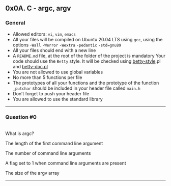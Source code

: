## 0x0A. C - argc, argv

### General
* Allowed editors: `vi`, `vim`, `emacs`
* All your files will be compiled on Ubuntu 20.04 LTS using `gcc`, using the options -`Wall` `-Werror` `-Wextra` `-pedantic` `-std=gnu89`
* All your files should end with a new line
* A `README.md` file, at the root of the folder of the project is mandatory
Your code should use the `Betty` style. It will be checked using <a href="https://github.com/holbertonschool/Betty/blob/master/betty-style.pl">betty-style</a>.pl and <a href="https://github.com/holbertonschool/Betty/blob/master/betty-doc.pl">betty-doc.pl</a>
*  You are not allowed to use global variables
*  No more than 5 functions per file
*  The prototypes of all your functions and the prototype of the function `_putchar` should be included in your header file called `main.h`
* Don’t forget to push your header file
* You are allowed to use the standard library


------
### Question #0

<br>
What is argc?
<br>

The length of the first command line argument

The number of command line arguments

A flag set to 1 when command line arguments are present

The size of the argv array



 ---


